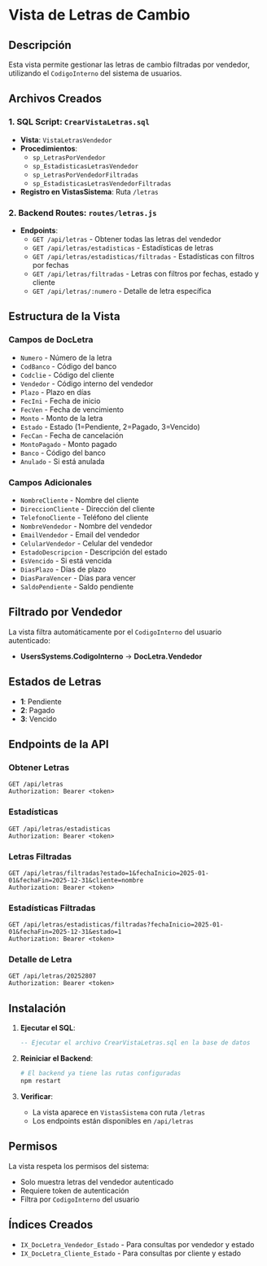 # Vista de Letras de Cambio

## Descripción
Esta vista permite gestionar las letras de cambio filtradas por vendedor, utilizando el `CodigoInterno` del sistema de usuarios.

## Archivos Creados

### 1. SQL Script: `CrearVistaLetras.sql`
- **Vista**: `VistaLetrasVendedor`
- **Procedimientos**: 
  - `sp_LetrasPorVendedor`
  - `sp_EstadisticasLetrasVendedor`
  - `sp_LetrasPorVendedorFiltradas`
  - `sp_EstadisticasLetrasVendedorFiltradas`
- **Registro en VistasSistema**: Ruta `/letras`

### 2. Backend Routes: `routes/letras.js`
- **Endpoints**:
  - `GET /api/letras` - Obtener todas las letras del vendedor
  - `GET /api/letras/estadisticas` - Estadísticas de letras
  - `GET /api/letras/estadisticas/filtradas` - Estadísticas con filtros por fechas
  - `GET /api/letras/filtradas` - Letras con filtros por fechas, estado y cliente
  - `GET /api/letras/:numero` - Detalle de letra específica

## Estructura de la Vista

### Campos de DocLetra
- `Numero` - Número de la letra
- `CodBanco` - Código del banco
- `Codclie` - Código del cliente
- `Vendedor` - Código interno del vendedor
- `Plazo` - Plazo en días
- `FecIni` - Fecha de inicio
- `FecVen` - Fecha de vencimiento
- `Monto` - Monto de la letra
- `Estado` - Estado (1=Pendiente, 2=Pagado, 3=Vencido)
- `FecCan` - Fecha de cancelación
- `MontoPagado` - Monto pagado
- `Banco` - Código del banco
- `Anulado` - Si está anulada

### Campos Adicionales
- `NombreCliente` - Nombre del cliente
- `DireccionCliente` - Dirección del cliente
- `TelefonoCliente` - Teléfono del cliente
- `NombreVendedor` - Nombre del vendedor
- `EmailVendedor` - Email del vendedor
- `CelularVendedor` - Celular del vendedor
- `EstadoDescripcion` - Descripción del estado
- `EsVencido` - Si está vencida
- `DiasPlazo` - Días de plazo
- `DiasParaVencer` - Días para vencer
- `SaldoPendiente` - Saldo pendiente

## Filtrado por Vendedor

La vista filtra automáticamente por el `CodigoInterno` del usuario autenticado:
- **UsersSystems.CodigoInterno** → **DocLetra.Vendedor**

## Estados de Letras

- **1**: Pendiente
- **2**: Pagado  
- **3**: Vencido

## Endpoints de la API

### Obtener Letras
```http
GET /api/letras
Authorization: Bearer <token>
```

### Estadísticas
```http
GET /api/letras/estadisticas
Authorization: Bearer <token>
```

### Letras Filtradas
```http
GET /api/letras/filtradas?estado=1&fechaInicio=2025-01-01&fechaFin=2025-12-31&cliente=nombre
Authorization: Bearer <token>
```

### Estadísticas Filtradas
```http
GET /api/letras/estadisticas/filtradas?fechaInicio=2025-01-01&fechaFin=2025-12-31&estado=1
Authorization: Bearer <token>
```

### Detalle de Letra
```http
GET /api/letras/20252807
Authorization: Bearer <token>
```

## Instalación

1. **Ejecutar el SQL**:
   ```sql
   -- Ejecutar el archivo CrearVistaLetras.sql en la base de datos
   ```

2. **Reiniciar el Backend**:
   ```bash
   # El backend ya tiene las rutas configuradas
   npm restart
   ```

3. **Verificar**:
   - La vista aparece en `VistasSistema` con ruta `/letras`
   - Los endpoints están disponibles en `/api/letras`

## Permisos

La vista respeta los permisos del sistema:
- Solo muestra letras del vendedor autenticado
- Requiere token de autenticación
- Filtra por `CodigoInterno` del usuario

## Índices Creados

- `IX_DocLetra_Vendedor_Estado` - Para consultas por vendedor y estado
- `IX_DocLetra_Cliente_Estado` - Para consultas por cliente y estado
